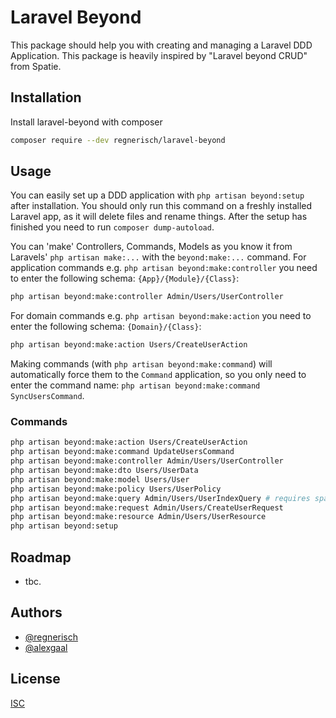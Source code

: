 # Laravel Beyond

This package should help you with creating and managing a Laravel DDD Application. 
This package is heavily inspired by "Laravel beyond CRUD" from Spatie.

## Installation

Install laravel-beyond with composer

```bash
composer require --dev regnerisch/laravel-beyond
```

## Usage

You can easily set up a DDD application with `php artisan beyond:setup` after installation. You should only run this 
command on a freshly installed Laravel app, as it will delete files and rename things. After the setup has finished
you need to run `composer dump-autoload`.

You can 'make' Controllers, Commands, Models as you know it from Laravels' `php artisan make:...` with the `beyond:make:...` command.
For application commands e.g. `php artisan beyond:make:controller` you need to enter the following schema: `{App}/{Module}/{Class}`:
```bash
php artisan beyond:make:controller Admin/Users/UserController
```

For domain commands e.g. `php artisan beyond:make:action` you need to enter the following schema: `{Domain}/{Class}`:
```bash
php artisan beyond:make:action Users/CreateUserAction
```

Making commands (with `php artisan beyond:make:command`) will automatically force them to the `Command` application, so you 
only need to enter the command name: `php artisan beyond:make:command SyncUsersCommand`.

### Commands
```bash
php artisan beyond:make:action Users/CreateUserAction
php artisan beyond:make:command UpdateUsersCommand
php artisan beyond:make:controller Admin/Users/UserController
php artisan beyond:make:dto Users/UserData
php artisan beyond:make:model Users/User
php artisan beyond:make:policy Users/UserPolicy
php artisan beyond:make:query Admin/Users/UserIndexQuery # requires spatie/laravel-query-builder
php artisan beyond:make:request Admin/Users/CreateUserRequest
php artisan beyond:make:resource Admin/Users/UserResource
php artisan beyond:setup
```

## Roadmap

- tbc.

## Authors

- [@regnerisch](https://github.com/regnerisch)
- [@alexgaal](https://github.com/alexgaal)

## License

[ISC](LICENSE.md)
